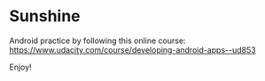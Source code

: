 Sunshine
==================

Android practice by following this online course:
https://www.udacity.com/course/developing-android-apps--ud853

Enjoy!